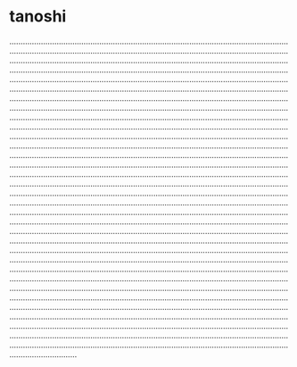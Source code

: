 # tanoshi
..........................................................................................................................................................................................................................................................................................................................................................................................................................................................................................................................................................................................................................................................................................................................................................................................................................................................................................................................................................................................................................................................................................................................................................................................................................................................................................................................................................................................................................................................................................................................................................................................................................................................................................................................................................................................................................................................................................................................................................................................................................................................................................................................................................................................................................................................................................................................................................................................................................................................................................................................................................................................................................................................................................................................................................................................................................................................................................................................................................................................................................................................................................................................................................................................................................................................................................................................................................................................................................................................................................................................................................................................................................................................................................................................................................................................................................................................................................................................................................................................................................................................................................................................................................................................................................................................................................
